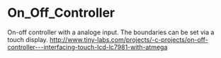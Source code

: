 # On_Off_Controller
On-off controller with a analoge input. The boundaries can be set via a touch display.
http://www.tiny-labs.com/projects/-c-projects/on-off-controller---interfacing-touch-lcd-lc7981-with-atmega